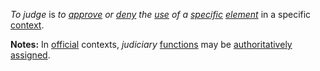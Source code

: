 *To judge* is *to [approve](https://github.com/gcassel/Modular-Organization-Terminology/blob/master/terms/approve.md) or [deny](https://github.com/gcassel/Modular-Organization-Terminology/blob/master/terms/deny.md) the [use](https://github.com/gcassel/Modular-Organization-Terminology/blob/master/terms/use.md) of a [specific](https://github.com/gcassel/Modular-Organization-Terminology/blob/master/terms/specific.md) [element](https://github.com/gcassel/Modular-Organization-Terminology/blob/master/terms/element.md)* in a specific [context](https://github.com/gcassel/Modular-Organization-Terminology/blob/master/terms/context.md).

**Notes:**  In [official](https://github.com/gcassel/Modular-Organization-Terminology/blob/master/terms/official.md) contexts, *judiciary* [functions](https://github.com/gcassel/Modular-Organization-Terminology/blob/master/terms/function.md) may be [authoritatively](https://github.com/gcassel/Modular-Organization-Terminology/blob/master/terms/authority.md) [assigned](https://github.com/gcassel/Modular-Organization-Terminology/blob/master/terms/assign.md).

